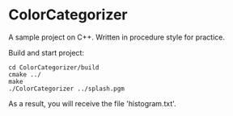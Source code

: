 # ColorCategorizer

A sample project on C++. 
Written in procedure style for practice.

Build and start project:
``` 
cd ColorCategorizer/build
cmake ../
make
./ColorCategorizer ../splash.pgm
```

As a result, you will receive the file 'histogram.txt'.

